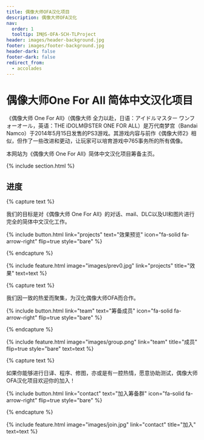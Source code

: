```yaml
---
title: 偶像大师OFA汉化项目
description: 偶像大师OFA汉化
nav:
  order: 1
  tooltip: IM@S-OFA-SCH-TLProject
header: images/header-background.jpg
footer: images/footer-background.jpg
header-dark: false
footer-dark: false
redirect_from:
  - accolades
---
```


# 偶像大师One For All 简体中文汉化项目

《偶像大师 One For All》（偶像大师 全力以赴，日语：アイドルマスター ワンフォーオール，英语：THE iDOLM@STER ONE FOR ALL）是万代南梦宫（Bandai Namco）于2014年5月15日发售的PS3游戏。其游戏内容与前作《偶像大师2》相似，但作了一些改进和更动，让玩家可以培育游戏中765事务所的所有偶像。

本网站为《偶像大师 One For All》简体中文汉化项目筹备主页。

{% include section.html %}

## 进度

{% capture text %}

我们的目标是对《偶像大师 One For All》的对话、mail、DLC以及UI和图片进行完全的简体中文汉化工作。

{%
  include button.html
  link="projects"
  text="效果预览"
  icon="fa-solid fa-arrow-right"
  flip=true
  style="bare"
%}

{% endcapture %}

{%
  include feature.html
  image="images/prev0.jpg"
  link="projects"
  title="效果"
  text=text
%}

{% capture text %}

我们因一致的热爱而聚集，为汉化偶像大师OFA而合作。

{%
  include button.html
  link="team"
  text="筹备成员"
  icon="fa-solid fa-arrow-right"
  flip=true
  style="bare"
%}

{% endcapture %}

{%
  include feature.html
  image="images/group.png"
  link="team"
  title="成员"
  flip=true
  style="bare"
  text=text
%}

{% capture text %}

如果你能够进行日译、程序、修图，亦或是有一腔热情，愿意协助测试，偶像大师OFA汉化项目欢迎你的加入！

{%
  include button.html
  link="contact"
  text="加入筹备群"
  icon="fa-solid fa-arrow-right"
  flip=true
  style="bare"
%}

{% endcapture %}

{%
  include feature.html
  image="images/join.jpg"
  link="contact"
  title="加入"
  text=text
%}
